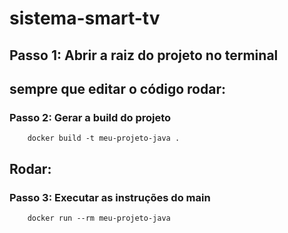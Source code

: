 # sistema-smart-tv

## Passo 1: Abrir a raiz do projeto no terminal

## sempre que editar o código rodar: 
### Passo 2: Gerar a build do projeto
        docker build -t meu-projeto-java . 

## Rodar: 
### Passo 3: Executar as instruções do main
        docker run --rm meu-projeto-java 